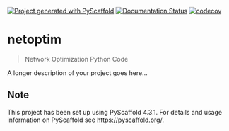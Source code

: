 <!-- These are examples of badges you might want to add to your README:
     please update the URLs accordingly

[![Built Status](https://api.cirrus-ci.com/github/<USER>/netoptim.svg?branch=main)](https://cirrus-ci.com/github/<USER>/netoptim)
[![ReadTheDocs](https://readthedocs.org/projects/netoptim/badge/?version=latest)](https://netoptim.readthedocs.io/en/stable/)
[![Coveralls](https://img.shields.io/coveralls/github/<USER>/netoptim/main.svg)](https://coveralls.io/r/<USER>/netoptim)
[![PyPI-Server](https://img.shields.io/pypi/v/netoptim.svg)](https://pypi.org/project/netoptim/)
[![Conda-Forge](https://img.shields.io/conda/vn/conda-forge/netoptim.svg)](https://anaconda.org/conda-forge/netoptim)
[![Monthly Downloads](https://pepy.tech/badge/netoptim/month)](https://pepy.tech/project/netoptim)
[![Twitter](https://img.shields.io/twitter/url/http/shields.io.svg?style=social&label=Twitter)](https://twitter.com/netoptim)
-->

[![Project generated with PyScaffold](https://img.shields.io/badge/-PyScaffold-005CA0?logo=pyscaffold)](https://pyscaffold.org/)
[![Documentation Status](https://readthedocs.org/projects/netoptim/badge/?version=latest)](https://netoptim.readthedocs.io/en/latest/?badge=latest)
[![codecov](https://codecov.io/gh/luk036/netoptim/branch/master/graph/badge.svg?token=BqErpMZbCK)](https://codecov.io/gh/luk036/netoptim)

# netoptim

> Network Optimization Python Code

A longer description of your project goes here...

<!-- pyscaffold-notes -->

## Note

This project has been set up using PyScaffold 4.3.1. For details and usage
information on PyScaffold see https://pyscaffold.org/.
